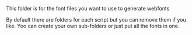This folder is for the font files you want to use to generate webfonts

By default there are folders for each script but you can remove them if you like. Yoo can create your own sub-folders or just put all the fonts in one.
